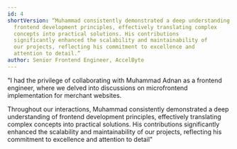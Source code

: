 ```yaml
---
id: 4
shortVersion: “Muhammad consistently demonstrated a deep understanding of
  frontend development principles, effectively translating complex
  concepts into practical solutions. His contributions
  significantly enhanced the scalability and maintainability of
  our projects, reflecting his commitment to excellence and
  attention to detail.”
author: Senior Frontend Engineer, AccelByte
---
```


"I had the privilege of collaborating with Muhammad
Adnan as a frontend engineer, where we delved into
discussions on microfrontend implementation for merchant
websites.

Throughout our interactions, Muhammad consistently
demonstrated a deep understanding of frontend
development principles, effectively translating complex
concepts into practical solutions. His contributions
significantly enhanced the scalability and
maintainability of our projects, reflecting his
commitment to excellence and attention to detail"

